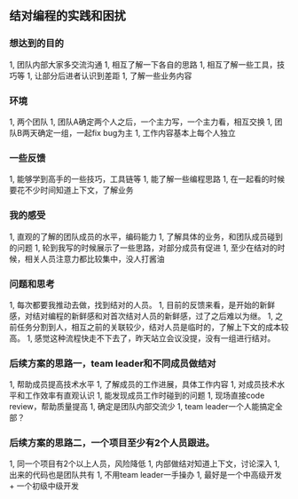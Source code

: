 ## 结对编程的实践和困扰

### 想达到的目的

1, 团队内部大家多交流沟通
1, 相互了解一下各自的思路
1, 相互了解一些工具，技巧等
1, 让部分后进者认识到差距
1, 了解一些业务内容


### 环境

1, 两个团队
1, 团队A确定两个人之后，一个主力写，一个主力看，相互交换
1, 团队B两天确定一组，一起fix bug为主
1, 工作内容基本上每个人独立


### 一些反馈

1, 能够学到高手的一些技巧，工具链等
1, 能了解一些编程思路
1, 在一起看的时候要花不少时间知道上下文，了解业务


### 我的感受

1, 直观的了解的团队成员的水平，编码能力
1, 了解具体的业务，和团队成员碰到的问题
1, 轮到我写的时候展示了一些思路，对部分成员有促进
1, 至少在结对的时候，相关人员注意力都比较集中，没人打酱油


### 问题和思考

1, 每次都要我推动去做，找到结对的人员。
1, 目前的反馈来看，是开始的新鲜感，对结对编程的新鲜感和对首次结对人员的新鲜感，过了之后难以为继。
1, 之前任务分割到人，相互之前的关联较少，结对人员是临时的，了解上下文的成本较高。
1, 感觉这种流程快走不下去了，昨天站立会议没提，没有一组进行结对。

### 后续方案的思路一，team leader和不同成员做结对

1, 帮助成员提高技术水平
1, 了解成员的工作进展，具体工作内容
1, 对成员技术水平和工作效率有直观认识
1, 能发现成员工作时碰到的问题
1, 现场直接code review，帮助质量提高
1, 确定是团队内部交流少
1, team leader一个人能搞定全部？


### 后续方案的思路二，一个项目至少有2个人员跟进。

1, 同一个项目有2个以上人员，风险降低
1, 内部做结对知道上下文，讨论深入
1, 出来的代码也是团队共有
1, 不用team leader一手操办
1, 最好是一个中高级开发 + 一个初级中级开发
